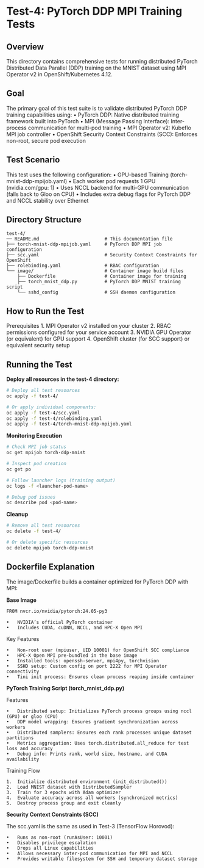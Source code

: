 # Test-4: PyTorch DDP MPI Training Tests

## Overview

This directory contains comprehensive tests for running distributed PyTorch Distributed Data Parallel (DDP) training on the MNIST dataset using MPI Operator v2 in OpenShift/Kubernetes 4.12.

## Goal

The primary goal of this test suite is to validate distributed PyTorch DDP training capabilities using:
	•	PyTorch DDP: Native distributed training framework built into PyTorch
	•	MPI (Message Passing Interface): Inter-process communication for multi-pod training
	•	MPI Operator v2: Kubeflo MPI job controller
	•	OpenShift Security Context Constraints (SCC): Enforces non-root, secure pod execution

## Test Scenario

This test uses the following configuration:
	•	GPU-based Training (torch-mnist-ddp-mpijob.yaml)
	•	Each worker pod requests 1 GPU (nvidia.com/gpu: 1)
	•	Uses NCCL backend for multi-GPU communication (falls back to Gloo on CPU)
	•	Includes extra debug flags for PyTorch DDP and NCCL stability over Ethernet

## Directory Structure

```
test-4/
── README.md                        # This documentation file
├── torch-mnist-ddp-mpijob.yaml     # PyTorch DDP MPI job configuration
├── scc.yaml                        # Security Context Constraints for OpenShift
├── rolebinding.yaml                # RBAC configuration
└── image/                          # Container image build files
    ├── Dockerfile                  # Container image for training
    ├── torch_mnist_ddp.py          # PyTorch DDP MNIST training script
    └── sshd_config                 # SSH daemon configuration
```

## How to Run the Test

Prerequisites
	1.	MPI Operator v2 installed on your cluster
	2.	RBAC permissions configured for your service account
	3.	NVIDIA GPU Operator (or equivalent) for GPU support
	4.	OpenShift cluster (for SCC support) or equivalent security setup

## Running the Test

**Deploy all resources in the test-4 directory:**

```bash
# Deploy all test resources
oc apply -f test-4/

# Or apply individual components:
oc apply -f test-4/scc.yaml
oc apply -f test-4/rolebinding.yaml
oc apply -f test-4/torch-mnist-ddp-mpijob.yaml
```


**Monitoring Execution**

```bash
# Check MPI job status
oc get mpijob torch-ddp-mnist

# Inspect pod creation
oc get po

# Follow launcher logs (training output)
oc logs -f <launcher-pod-name>

# Debug pod issues
oc describe pod <pod-name>
```

**Cleanup**

```bash
# Remove all test resources
oc delete -f test-4/

# Or delete specific resources
oc delete mpijob torch-ddp-mnist
```

## Dockerfile Explanation

The image/Dockerfile builds a container optimized for PyTorch DDP with MPI:

**Base Image**

```bash
FROM nvcr.io/nvidia/pytorch:24.05-py3
```

	•	NVIDIA’s official PyTorch container
	•	Includes CUDA, cuDNN, NCCL, and HPC-X Open MPI

Key Features

	•	Non-root user (mpiuser, UID 10001) for OpenShift SCC compliance
	•	HPC-X Open MPI pre-bundled in the base image
	•	Installed tools: openssh-server, mpi4py, torchvision
	•	SSHD setup: Custom config on port 2222 for MPI Operator connectivity
	•	Tini init process: Ensures clean process reaping inside container

**PyTorch Training Script (torch_mnist_ddp.py)**

Features

	•	Distributed setup: Initializes PyTorch process groups using nccl (GPU) or gloo (CPU)
	•	DDP model wrapping: Ensures gradient synchronization across workers
	•	Distributed samplers: Ensures each rank processes unique dataset partitions
	•	Metrics aggregation: Uses torch.distributed.all_reduce for test loss and accuracy
	•	Debug info: Prints rank, world size, hostname, and CUDA availability

Training Flow

	1.	Initialize distributed environment (init_distributed())
	2.	Load MNIST dataset with DistributedSampler
	3.	Train for 3 epochs with Adam optimizer
	4.	Evaluate accuracy across all workers (synchronized metrics)
	5.	Destroy process group and exit cleanly

**Security Context Constraints (SCC)**

The scc.yaml is the same as used in Test-3 (TensorFlow Horovod):

	•	Runs as non-root (runAsUser: 10001)
	•	Disables privilege escalation
	•	Drops all Linux capabilities
	•	Allows necessary inter-pod communication for MPI and NCCL
	•	Provides writable filesystem for SSH and temporary dataset storage

